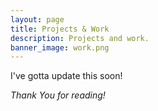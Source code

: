 ```yaml
---
layout: page
title: Projects & Work
description: Projects and work.
banner_image: work.png
---
```


I've gotta update this soon!

*Thank You for reading!*
